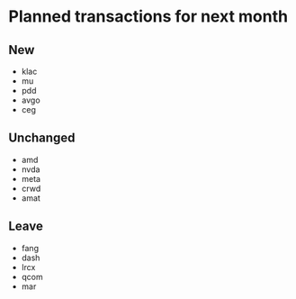 # Planned transactions for next month

## New
+ klac
+ mu
+ pdd
+ avgo
+ ceg
## Unchanged
* amd
* nvda
* meta
* crwd
* amat
## Leave
- fang
- dash
- lrcx
- qcom
- mar